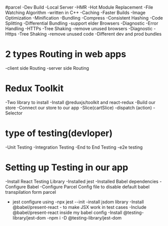 #parcel
-Dev Build
-Local Server
-HMR -Hot Module Replacement
-File Watching Algorithm -written in C++
-Caching -Faster Builds
-Image Optimization
-Minification
-Bundling
-Compress
-Consistent Hashing
-Code Splitting
-Differential Bundling -support elder Browsers
-Diagnostic
-Error Handling
-HTTPs
-Tree Shaking -remove unused browsers
-Diagnostic
-Https
-Tree Shaking -remove unused code
-Different dev and prod bundles

# 2 types Routing in web apps
-client side Routing
-server side Routing
# Redux Toolkit 
-Two library to install
-Install @reduxjs/toolkit and react-redux
-Build our store
-Connect our store to our app
-Slice(cartSlice)
-dispatch (action)
-Selector

# type of testing(devloper)
-Unit Testing
-Integration Testing
-End to End Testing -e2e testing

# Setting up Testing in our app
-Install React Testing Library
-Installed jest
-Installed Babel dependencies
-Configure Babel
-Configure Parcel Config file to disable default babel transpilation form parcel 
- jest configure using -npx jest --init
-install jsdom library
-Install @babel/present-react - to make JSX work in test cases
-Include @babel/present-react inside my babel config
-Install @testing-library/jest-dom
-npm i -D @testing-library/jest-dom